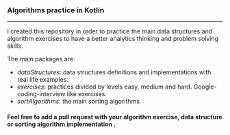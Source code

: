 ### Algorithms practice in Kotlin
---

I created this repository in order to practice the main data structures and algorithm exercises to have a better analytics thinking and problem solving skills.

The main packages are:
- *dataStructures*: data structures definitions and implementations with real life examples.
- *exercises*: practices divided by levels easy, medium and hard. Google-coding-interview like exercises.
- *sortAlgorithms*: the main sorting algorithms


#### Feel free to add a pull request with your algorithm exercise, data structure or sorting algorithm implementation .